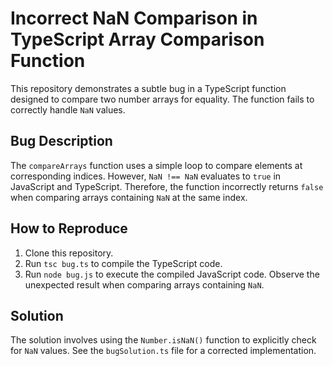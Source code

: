 # Incorrect NaN Comparison in TypeScript Array Comparison Function

This repository demonstrates a subtle bug in a TypeScript function designed to compare two number arrays for equality. The function fails to correctly handle `NaN` values.

## Bug Description

The `compareArrays` function uses a simple loop to compare elements at corresponding indices.  However, `NaN !== NaN` evaluates to `true` in JavaScript and TypeScript. Therefore, the function incorrectly returns `false` when comparing arrays containing `NaN` at the same index.

## How to Reproduce

1. Clone this repository.
2. Run `tsc bug.ts` to compile the TypeScript code.
3. Run `node bug.js` to execute the compiled JavaScript code.  Observe the unexpected result when comparing arrays containing `NaN`.

## Solution

The solution involves using the `Number.isNaN()` function to explicitly check for `NaN` values.  See the `bugSolution.ts` file for a corrected implementation.
